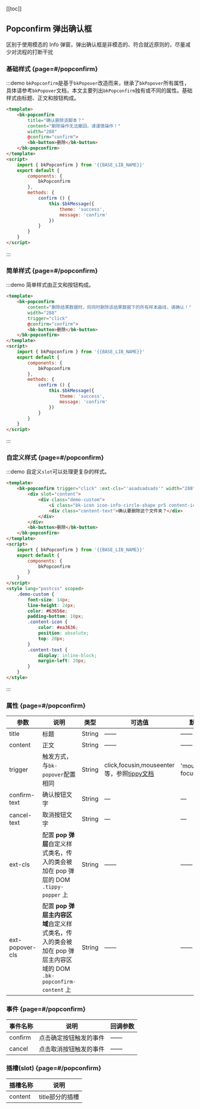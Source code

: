 <script>
    import Vue from 'vue'
    import { bkButton, bkPopconfirm } from '@'

    export default {
        components: {
            bkButton,
            bkPopconfirm
        },
        data () {
            return {}
        },
        methods: {
            confirm () {
                this.$bkMessage({
                    theme: 'success',
                    message: 'confirm'
                })
            }
        }
    }
</script>

<style lang="postcss" scoped>
    .demo-custom {
        font-size: 14px;
        line-height: 24px;
        color: #63656e;
        padding-bottom: 10px;
        .content-icon {
            color: #ea3636;
            position: absolute;
            top: 20px;
        }
        .content-text {
            display: inline-block;
            margin-left: 20px;
        }
    }
</style>

[[toc]]

## Popconfirm 弹出确认框

区别于使用模态的 Info 弹窗，弹出确认框是非模态的、符合就近原则的，尽量减少对流程的打断干扰

### 基础样式 {page=#/popconfirm}

:::demo `bkPopconfirm`是基于`bkPopover`改造而来，继承了`bkPopover`所有属性，具体请参考`bkPopover`文档，本文主要列出`bkPopconfirm`独有或不同的属性。基础样式由标题、正文和按钮构成。
```html
<template>
    <bk-popconfirm
        title="确认删除该脚本？"
        content="删除操作无法撤回，请谨慎操作！"
        width="288"
        @confirm="confirm">
        <bk-button>删除</bk-button>
    </bk-popconfirm>
</template>
<script>
    import { bkPopconfirm } from '{{BASE_LIB_NAME}}'
    export default {
        components: {
            bkPopconfirm
        },
        methods: {
            confirm () {
                this.$bkMessage({
                    theme: 'success',
                    message: 'confirm'
                })
            }
        }
    }
</script>
```
:::

### 简单样式 {page=#/popconfirm}

:::demo 简单样式由正文和按钮构成。
```html
<template>
    <bk-popconfirm
        content="删除结果数据时，将同时删除该结果数据下的所有样本曲线，请确认！"
        width="288"
        trigger="click"
        @confirm="confirm">
        <bk-button>删除</bk-button>
    </bk-popconfirm>
</template>
<script>
    import { bkPopconfirm } from '{{BASE_LIB_NAME}}'
    export default {
        components: {
            bkPopconfirm
        },
        methods: {
            confirm () {
                this.$bkMessage({
                    theme: 'success',
                    message: 'confirm'
                })
            }
        }
    }
</script>
```
:::

### 自定义样式 {page=#/popconfirm}

:::demo 自定义`slot`可以处理更复杂的样式。
```html
<template>
    <bk-popconfirm trigger="click" :ext-cls="'asadsadsads'" width="288">
        <div slot="content">
            <div class="demo-custom">
                <i class="bk-icon icon-info-circle-shape pr5 content-icon"></i>
                <div class="content-text">确认要删除这个文件夹？</div>
            </div>
        </div>
        <bk-button>删除</bk-button>
    </bk-popconfirm>
</template>
<script>
    import { bkPopconfirm } from '{{BASE_LIB_NAME}}'
    export default {
        components: {
            bkPopconfirm
        }
    }
</script>
<style lang="postcss" scoped>
    .demo-custom {
        font-size: 14px;
        line-height: 24px;
        color: #63656e;
        padding-bottom: 10px;
        .content-icon {
            color: #ea3636;
            position: absolute;
            top: 20px;
        }
        .content-text {
            display: inline-block;
            margin-left: 20px;
        }
    }
</style>
```
:::

### 属性 {page=#/popconfirm}
| 参数 | 说明 | 类型 | 可选值 | 默认值 |
|------|------|------|------|------|
| title | 标题 | String | —— | —— |
| content | 正文 | String | —— | —— |
| trigger | 触发方式，与`bk-popover`配置相同 | String | click,focusin,mouseenter 等，参照[tippy文档](https://atomiks.github.io/tippyjs/v6/all-props/#trigger) | 'mouseenter focus' |
| confirm-text | 确认按钮文字 | String | — | — |
| cancel-text | 取消按钮文字 | String | — | — |
| ext-cls | 配置 **pop 弹层**自定义样式类名，传入的类会被加在 pop 弹层的 DOM `.tippy-popper` 上 | String | —— | —— |
| ext-popover-cls | 配置 **pop 弹层主内容区域**自定义样式类名，传入的类会被加在 pop 弹层主内容区域的 DOM `.bk-popconfirm-content` 上 | String | —— | —— |

### 事件 {page=#/popconfirm}
| 事件名称 | 说明 | 回调参数 |
|------|------|------|
| confirm | 点击确定按钮触发的事件| —— |
| cancel | 点击取消按钮触发的事件 | —— |

### 插槽(slot) {page=#/popconfirm}
| 插槽名称 | 说明 |
|------|------|
| content | title部分的插槽 |
